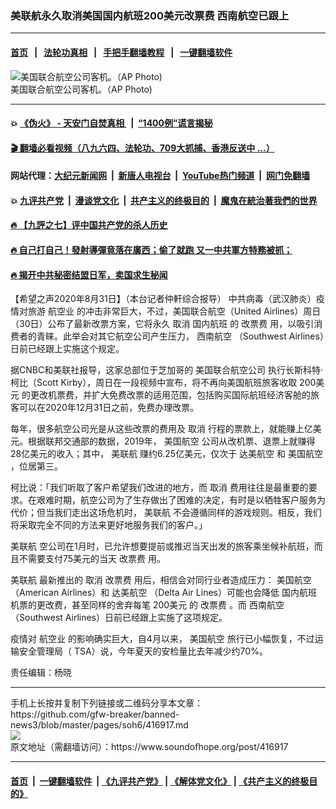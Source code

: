 ### 美联航永久取消美国国内航班200美元改票费 西南航空已跟上  
------------------------

#### [首页](https://github.com/gfw-breaker/banned-news3/blob/master/README.md) &nbsp;&nbsp;|&nbsp;&nbsp; [法轮功真相](https://github.com/begood0513/basic/blob/master/README.md)  &nbsp;&nbsp;|&nbsp;&nbsp; [手把手翻墙教程](https://github.com/gfw-breaker/guides/wiki)  &nbsp;&nbsp;|&nbsp;&nbsp; [一键翻墙软件](https://github.com/gfw-breaker/nogfw/blob/master/README.md)  



<div><img alt="美国联合航空公司客机。（AP Photo)" src="https://img.soundofhope.org/2020-08/1598888442314.jpg"/>
<br/><figcaption class="caption">
 美国联合航空公司客机。（AP Photo)
</figcaption></div><hr/>

#### 💥 [《伪火》 - 天安门自焚真相 ](http://141.164.51.119:10000/videos/blog/weihuo.html)&nbsp; |&nbsp; [“1400例”谎言揭秘  ](http://141.164.51.119:10000/videos/blog/jiexi1400.html)

#### [ 🎬  翻墙必看视频（八九六四、法轮功、709大抓捕、香港反送中 ...）](https://github.com/gfw-breaker/links/blob/master/banned.md)

#### 网站代理：[大纪元新闻网](http://167.172.10.89:10080/gb/) &nbsp;|&nbsp; [新唐人电视台](http://167.172.10.89:8808/gb/)  &nbsp;|&nbsp; [YouTube热门频道](http://158.247.203.241/youtube.html) &nbsp;|&nbsp; [网门免翻墙](http://158.247.203.241:11000/show.aspx?name=ogHome)

#### 💥 [九评共产党](http://141.164.51.119:10000/videos/res/jiuping/)&nbsp; |&nbsp; [漫谈党文化](http://141.164.51.119:10000/videos/res/mtdwh/)&nbsp; |&nbsp; [共产主义的终极目的](http://141.164.51.119:10000/videos/res/zjmd/)&nbsp; |&nbsp; [魔鬼在統治著我們的世界](http://141.164.51.119:10000/videos/res/TheSpecter/)  

#### [ 🔥  【九評之七】评中国共产党的杀人历史](http://141.164.51.119:10000/videos/news/../res/jiuping/index.html)

#### [ 🔥  自己打自己！發射導彈竟落在廣西；偷了就跑 又一中共軍方特務被抓；](http://141.164.51.119:10000/videos/news/soh01.html)

#### [ 🔥  揭开中共秘密结盟日军，卖国求生秘闻 ](http://141.164.51.119:10000/videos/news/epoch01.html)

<div><div class="Content__Wrapper sc-1bvya0-0 grZQxZ">
 <p class="meta-top">
  <span class="meta">
   【希望之声2020年8月31日】（本台记者仲軒综合报导）
  </span>
  中共病毒（武汉肺炎）疫情对旅游
  <ok href="/term/229903">
   航空业
  </ok>
  的冲击非常巨大，不过，美国联合航空（United Airlines）周日（30日）公布了最新改票方案，它将永久
  <ok href="/term/13008">
   取消
  </ok>
  <ok href="/term/364591">
   国内航班
  </ok>
  的
  <ok href="/term/364723">
   改票费
  </ok>
  用，以吸引消费者的青睐。此举会对其它航空公司产生压力，
  <ok href="/term/93058">
   西南航空
  </ok>
  （Southwest Airlines）日前已经跟上实施这个规定。
 </p>
 <p>
  据CNBC和美联社报导，这家总部位于芝加哥的
  <ok href="/term/39867">
   美国联合航空公司
  </ok>
  执行长斯科特·柯比（Scott Kirby），周日在一段视频中宣布，将不再向美国航班旅客收取
  <ok href="/term/364726">
   200美元
  </ok>
  的更改机票费，并扩大免费改票的适用范围，包括购买国际航班经济客舱的旅客可以在2020年12月31日之前，免费办理改票。
 </p>
 <div class="AD_Embed__Wrap-sc-1xslmin-0 igMuqX module desktop">
  <div>
  </div>
 </div>
 <p>
  每年，很多航空公司光是从这些改票的费用及
  <ok href="/term/13008">
   取消
  </ok>
  行程的票款上，就能赚上亿美元。根据联邦交通部的数据，2019年，
  <ok href="/term/60371">
   美国航空
  </ok>
  公司从改机票、退票上就赚得28亿美元的收入；其中，
  <ok href="/term/42454">
   美联航
  </ok>
  赚约6.25亿美元，仅次于
  <ok href="/term/28149">
   达美航空
  </ok>
  和
  <ok href="/term/60371">
   美国航空
  </ok>
  ，位居第三。
 </p>
 <p>
  柯比说：「我们听取了客户希望我们改进的地方，而
  <ok href="/term/13008">
   取消
  </ok>
  费用往往是最重要的要求。在艰难时期，航空公司为了生存做出了困难的决定，有时是以牺牲客户服务为代价；但当我们走出这场危机时，
  <ok href="/term/42454">
   美联航
  </ok>
  不会遵循同样的游戏规则。相反，我们将采取完全不同的方法来更好地服务我们的客户。」
 </p>
 <p>
  <ok href="/term/42454">
   美联航
  </ok>
  空公司在1月时，已允许想要提前或推迟当天出发的旅客乘坐候补航班，而且不需要支付75美元的当天
  <ok href="/term/364723">
   改票费
  </ok>
  用。
 </p>
 <p>
  <ok href="/term/42454">
   美联航
  </ok>
  最新推出的
  <ok href="/term/13008">
   取消
  </ok>
  <ok href="/term/364723">
   改票费
  </ok>
  用后，相信会对同行业者造成压力：
  <ok href="/term/60371">
   美国航空
  </ok>
  （American Airlines）和
  <ok href="/term/28149">
   达美航空
  </ok>
  （Delta Air Lines）可能也会降低
  <ok href="/term/364591">
   国内航班
  </ok>
  机票的更改费，甚至同样的舍弃每笔
  <ok href="/term/364726">
   200美元
  </ok>
  的
  <ok href="/term/364723">
   改票费
  </ok>
  。而
  <ok href="/term/93058">
   西南航空
  </ok>
  （Southwest Airlines）日前已经跟上实施了这项规定。
 </p>
 <p>
  疫情对
  <ok href="/term/229903">
   航空业
  </ok>
  的影响确实巨大，自4月以来，
  <ok href="/term/60371">
   美国航空
  </ok>
  旅行已小幅恢复，不过运输安全管理局（
  <wbr/>
  TSA）说，今年夏天的安检量比去年减少约70%。
 </p>
 <p class="meta-btm">
  责任编辑：杨晓
 </p>
</div>
</div>
<hr/>
手机上长按并复制下列链接或二维码分享本文章：<br/>
https://github.com/gfw-breaker/banned-news3/blob/master/pages/soh6/416917.md <br/>
<a href='https://github.com/gfw-breaker/banned-news3/blob/master/pages/soh6/416917.md'><img src='https://github.com/gfw-breaker/banned-news3/blob/master/pages/soh6/416917.md.png'/></a> <br/>
原文地址（需翻墙访问）：https://www.soundofhope.org/post/416917


------------------------
#### [首页](https://github.com/gfw-breaker/banned-news3/blob/master/README.md) &nbsp;|&nbsp; [一键翻墙软件](https://github.com/gfw-breaker/nogfw/blob/master/README.md) &nbsp;| [《九评共产党》](https://github.com/gfw-breaker/9ping.md/blob/master/README.md#九评之一评共产党是什么) | [《解体党文化》](https://github.com/gfw-breaker/jtdwh.md/blob/master/README.md) | [《共产主义的终极目的》](https://github.com/gfw-breaker/gczydzjmd.md/blob/master/README.md)


<img src='http://gfw-breaker.win/banned-news3/pages/soh6/416917.md' width='0px' height='0px'/>